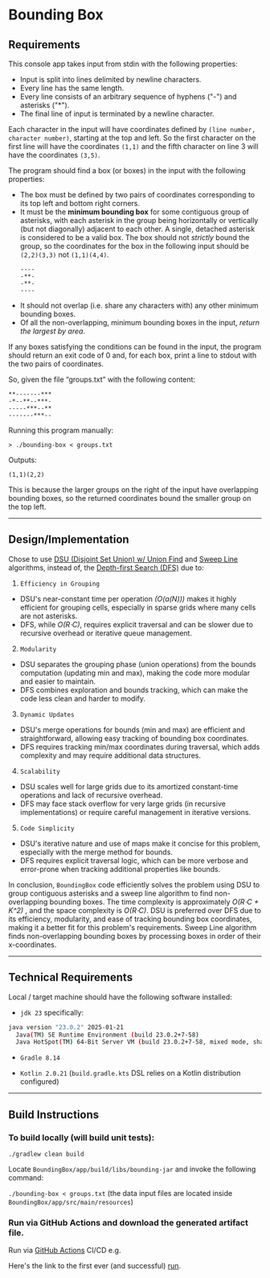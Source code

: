 # Bounding Box

## Requirements
This console app takes input from stdin with the following properties:
- Input is split into lines delimited by newline characters.
- Every line has the same length.
- Every line consists of an arbitrary sequence of hyphens ("-") and asterisks ("\*").
- The final line of input is terminated by a newline character.

Each character in the input will have coordinates defined by `(line number, character number)`, starting at the top and left. So the first character on the first line will have the coordinates `(1,1)` 
and the fifth character on line 3 will have the coordinates `(3,5)`.

The program should find a box (or boxes) in the input with the following properties:
- The box must be defined by two pairs of coordinates corresponding to its top left and bottom right corners.
- It must be the **minimum bounding box** for some contiguous group of asterisks, with each asterisk in the 
group being horizontally or vertically (but not diagonally) adjacent to each other. A single, detached asterisk 
is considered to be a valid box.
The box should not _strictly_ bound the group, so the coordinates for the box in the following input 
should be `(2,2)(3,3)` not `(1,1)(4,4)`.
    ```
    ----
    -**-
    -**-
    ----
    ```
- It should not overlap (i.e. share any characters with) any other minimum bounding boxes.
- Of all the non-overlapping, minimum bounding boxes in the input, _return the largest by area_.

If any boxes satisfying the conditions can be found in the input, the program should return an exit code
of 0 and, for each box, print a line to stdout with the two pairs of coordinates.

So, given the file “groups.txt” with the following content:
```
**-------***
-*--**--***-
-----***--**
-------***--
```

Running this program manually:
```
> ./bounding-box < groups.txt
```
Outputs:

```
(1,1)(2,2)
```

This is because the larger groups on the right of the input have overlapping bounding boxes, 
so the returned coordinates bound the smaller group on the top left.

---

## Design/Implementation

Chose to use [DSU (Disjoint Set Union) w/ Union Find](https://en.wikipedia.org/wiki/Disjoint_sets) and [Sweep Line](https://en.wikipedia.org/wiki/Sweep_line_algorithm) algorithms,
instead of, the [Depth-first Search (DFS)](https://en.wikipedia.org/wiki/Depth-first_search) due to:

1. `Efficiency in Grouping`
  - DSU's near-constant time per operation _(O(a(N)))_ makes it highly efficient for grouping cells, especially in sparse grids where many cells are not asterisks.
  - DFS, while _O(R⋅C)_, requires explicit traversal and can be slower due to recursive overhead or iterative queue management.

2. `Modularity`
  - DSU separates the grouping phase (union operations) from the bounds computation (updating min and max), making the code more modular and easier to maintain.
  - DFS combines exploration and bounds tracking, which can make the code less clean and harder to modify.

3. `Dynamic Updates`
  - DSU's merge operations for bounds (min and max) are efficient and straightforward, allowing easy tracking of bounding box coordinates.
  - DFS requires tracking min/max coordinates during traversal, which adds complexity and may require additional data structures.

4. `Scalability`
  - DSU scales well for large grids due to its amortized constant-time operations and lack of recursive overhead.
  - DFS may face stack overflow for very large grids (in recursive implementations) or require careful management in iterative versions.

5. `Code Simplicity`
  - DSU's iterative nature and use of maps make it concise for this problem, especially with the merge method for bounds.
  - DFS requires explicit traversal logic, which can be more verbose and error-prone when tracking additional properties like bounds.

In conclusion, `BoundingBox` code efficiently solves the problem using DSU to group contiguous asterisks and a sweep line algorithm 
to find non-overlapping bounding boxes. The time complexity is approximately _O(R⋅C + K^2)_
, and the space complexity is _O(R⋅C)_. DSU is preferred over DFS due to its efficiency, modularity, and 
ease of tracking bounding box coordinates, making it a better fit for this problem's requirements. Sweep Line algorithm finds non-overlapping bounding boxes by processing boxes in order of their x-coordinates.

---

## Technical Requirements

Local / target machine should have the following software installed:

* `jdk 23` specifically:

```bash
java version "23.0.2" 2025-01-21
  Java(TM) SE Runtime Environment (build 23.0.2+7-58)
  Java HotSpot(TM) 64-Bit Server VM (build 23.0.2+7-58, mixed mode, sharing)
```

* `Gradle 8.14`

* `Kotlin 2.0.21` (`build.gradle.kts` DSL relies on a Kotlin distribution configured)

---

## Build Instructions

### To build locally (will build unit tests):

`./gradlew clean build`

Locate `BoundingBox/app/build/libs/bounding-jar` and invoke the following command:

`./bounding-box < groups.txt` (the data input files are located inside `BoundingBox/app/src/main/resources`)

### Run via GitHub Actions and download the generated artifact file. 

Run via [GitHub Actions](https://github.com/unnsse/BoundingBox/actions) CI/CD
e.g.

Here's the link to the first ever (and successful) [run](https://github.com/unnsse/BoundingBox/actions/runs/14742728397). 






